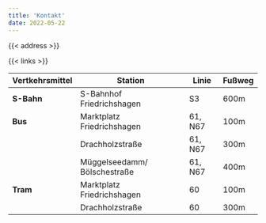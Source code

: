 ```yaml
---
title: 'Kontakt'
date: 2022-05-22
---
```



{{< address >}}

{{< links >}}


| Vertkehrsmittel     | Station                                       | Linie    | Fußweg|
|---------------------|-----------------------------------------------|----------|-------|
| **S-Bahn**          | S-Bahnhof Friedrichshagen                     | S3       |  600m |
| **Bus**             | Marktplatz Friedrichshagen                    | 61, N67  |  100m |
|                     | Drachholzstraße                               | 61, N67  |  300m |
|                     | Müggelseedamm/ Bölschestraße                  | 61, N67  |  400m |
| **Tram**            | Marktplatz Friedrichshagen                    | 60       |  100m |
|                     | Drachholzstraße                               | 60       |  300m |

